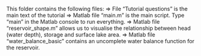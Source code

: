 This folder contains the following files: 
=> File “Tutorial questions” is the main text of the tutorial
=> Matlab file “main.m” is the main script. Type “main” in the Matlab console to run everything.
=> Matlab file “reservoir_shape.m” allows us to visualise the relationship between head (water depth), storage and surface lake area.
=> Matlab file “water_balance_basic” contains an uncomplete water balance function for the reservoir.
